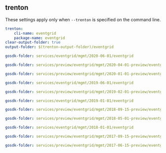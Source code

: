 
## trenton

These settings apply only when `--trenton` is specified on the command line.

``` yaml $(trenton)
trenton:
    cli-name: eventgrid
    package-name: eventgrid
clear-output-folder: true
output-folder: $(trenton-output-folder)/eventgrid
```

``` yaml $(tag) == 'package-2020-06' && $(trenton)
gosdk-folder: services/eventgrid/mgmt/2020-06-01/eventgrid
```

``` yaml $(tag) == 'package-2020-04-preview' && $(trenton)
gosdk-folder: services/preview/eventgrid/mgmt/2020-04-01-preview/eventgrid
```

``` yaml $(tag) == 'package-2020-01-preview' && $(trenton)
gosdk-folder: services/preview/eventgrid/mgmt/2020-01-01-preview/eventgrid
```

``` yaml $(tag) == 'package-2019-06' && $(trenton)
gosdk-folder: services/eventgrid/mgmt/2019-06-01/eventgrid
```

``` yaml $(tag) == 'package-2019-02-preview' && $(trenton)
gosdk-folder: services/preview/eventgrid/mgmt/2019-02-01-preview/eventgrid
```

``` yaml $(tag) == 'package-2019-01' && $(trenton)
gosdk-folder: services/eventgrid/mgmt/2019-01-01/eventgrid
```

``` yaml $(tag) == 'package-2018-09-preview' && $(trenton)
gosdk-folder: services/preview/eventgrid/mgmt/2018-09-15-preview/eventgrid
```

``` yaml $(tag) == 'package-2018-05-preview' && $(trenton)
gosdk-folder: services/preview/eventgrid/mgmt/2018-05-01-preview/eventgrid
```

``` yaml $(tag) == 'package-2018-01' && $(trenton)
gosdk-folder: services/eventgrid/mgmt/2018-01-01/eventgrid
```

``` yaml $(tag) == 'package-2017-09-preview' && $(trenton)
gosdk-folder: services/preview/eventgrid/mgmt/2017-09-15-preview/eventgrid
```

``` yaml $(tag) == 'package-2017-06-preview' && $(trenton)
gosdk-folder: services/preview/eventgrid/mgmt/2017-06-15-preview/eventgrid
```
